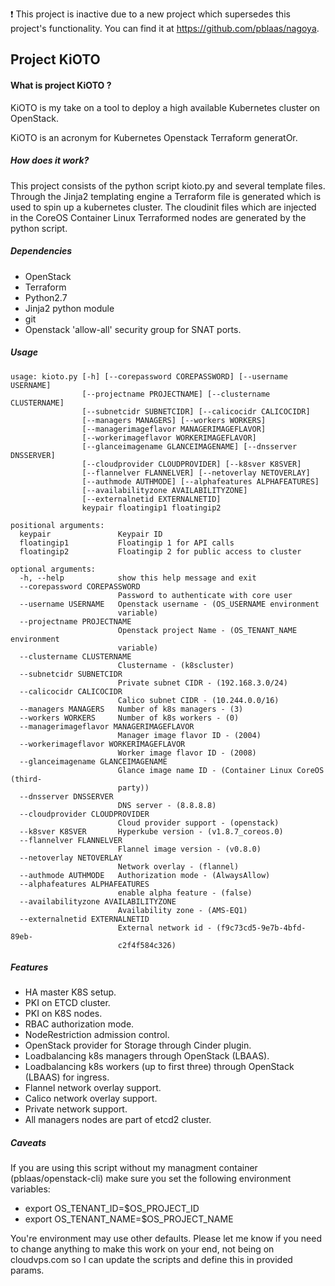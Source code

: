 :exclamation: This project is inactive due to a new project which supersedes this project's functionality. You can find it at https://github.com/pblaas/nagoya.

## Project KiOTO

#### What is project KiOTO ?
KiOTO is my take on a tool to deploy a high available Kubernetes cluster on OpenStack.

KiOTO is an acronym for Kubernetes Openstack Terraform generatOr.

##### How does it work?

This project consists of the python script kioto.py and several template files. Through the Jinja2 templating engine a Terraform file is generated which is used to spin up a kubernetes cluster. The cloudinit files which are injected in the CoreOS Container Linux Terraformed nodes are generated by the python script.

##### Dependencies

* OpenStack
* Terraform
* Python2.7
* Jinja2 python module
* git
* Openstack 'allow-all' security group for SNAT ports.

##### Usage
```
usage: kioto.py [-h] [--corepassword COREPASSWORD] [--username USERNAME]
                [--projectname PROJECTNAME] [--clustername CLUSTERNAME]
                [--subnetcidr SUBNETCIDR] [--calicocidr CALICOCIDR]
                [--managers MANAGERS] [--workers WORKERS]
                [--managerimageflavor MANAGERIMAGEFLAVOR]
                [--workerimageflavor WORKERIMAGEFLAVOR]
                [--glanceimagename GLANCEIMAGENAME] [--dnsserver DNSSERVER]
                [--cloudprovider CLOUDPROVIDER] [--k8sver K8SVER]
                [--flannelver FLANNELVER] [--netoverlay NETOVERLAY]
                [--authmode AUTHMODE] [--alphafeatures ALPHAFEATURES]
                [--availabilityzone AVAILABILITYZONE]
                [--externalnetid EXTERNALNETID]
                keypair floatingip1 floatingip2

positional arguments:
  keypair               Keypair ID
  floatingip1           Floatingip 1 for API calls
  floatingip2           Floatingip 2 for public access to cluster

optional arguments:
  -h, --help            show this help message and exit
  --corepassword COREPASSWORD
                        Password to authenticate with core user
  --username USERNAME   Openstack username - (OS_USERNAME environment
                        variable)
  --projectname PROJECTNAME
                        Openstack project Name - (OS_TENANT_NAME environment
                        variable)
  --clustername CLUSTERNAME
                        Clustername - (k8scluster)
  --subnetcidr SUBNETCIDR
                        Private subnet CIDR - (192.168.3.0/24)
  --calicocidr CALICOCIDR
                        Calico subnet CIDR - (10.244.0.0/16)
  --managers MANAGERS   Number of k8s managers - (3)
  --workers WORKERS     Number of k8s workers - (0)
  --managerimageflavor MANAGERIMAGEFLAVOR
                        Manager image flavor ID - (2004)
  --workerimageflavor WORKERIMAGEFLAVOR
                        Worker image flavor ID - (2008)
  --glanceimagename GLANCEIMAGENAME
                        Glance image name ID - (Container Linux CoreOS (third-
                        party))
  --dnsserver DNSSERVER
                        DNS server - (8.8.8.8)
  --cloudprovider CLOUDPROVIDER
                        Cloud provider support - (openstack)
  --k8sver K8SVER       Hyperkube version - (v1.8.7_coreos.0)
  --flannelver FLANNELVER
                        Flannel image version - (v0.8.0)
  --netoverlay NETOVERLAY
                        Network overlay - (flannel)
  --authmode AUTHMODE   Authorization mode - (AlwaysAllow)
  --alphafeatures ALPHAFEATURES
                        enable alpha feature - (false)
  --availabilityzone AVAILABILITYZONE
                        Availability zone - (AMS-EQ1)
  --externalnetid EXTERNALNETID
                        External network id - (f9c73cd5-9e7b-4bfd-89eb-
                        c2f4f584c326)
```

##### Features
* HA master K8S setup.
* PKI on ETCD cluster.
* PKI on K8S nodes.
* RBAC authorization mode.
* NodeRestriction admission control.
* OpenStack provider for Storage through Cinder plugin.
* Loadbalancing k8s managers through OpenStack (LBAAS).
* Loadbalancing k8s workers (up to first three) through OpenStack (LBAAS) for ingress.
* Flannel network overlay support.
* Calico network overlay support.
* Private network support.
* All managers nodes are part of etcd2 cluster.

##### Caveats

If you are using this script without my managment container (pblaas/openstack-cli) make sure you set the following environment variables:
* export OS_TENANT_ID=$OS_PROJECT_ID
* export OS_TENANT_NAME=$OS_PROJECT_NAME

You're environment may use other defaults. Please let me know if you need to change anything to make this work on your end, not being on cloudvps.com so I can update the scripts and define this in provided params.
